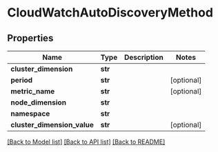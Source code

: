 # CloudWatchAutoDiscoveryMethod

## Properties
Name | Type | Description | Notes
------------ | ------------- | ------------- | -------------
**cluster_dimension** | **str** |  | 
**period** | **str** |  | [optional] 
**metric_name** | **str** |  | [optional] 
**node_dimension** | **str** |  | 
**namespace** | **str** |  | 
**cluster_dimension_value** | **str** |  | [optional] 

[[Back to Model list]](../README.md#documentation-for-models) [[Back to API list]](../README.md#documentation-for-api-endpoints) [[Back to README]](../README.md)

